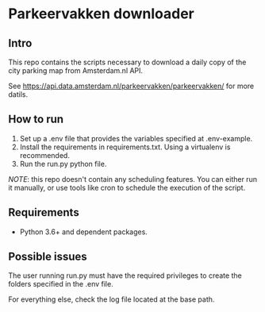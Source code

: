 # Parkeervakken downloader

## Intro

This repo contains the scripts necessary to download a daily copy of the city parking map from Amsterdam.nl API. 

See https://api.data.amsterdam.nl/parkeervakken/parkeervakken/ for more datils.

## How to run

1. Set up a .env file that provides the variables specified at .env-example.
2. Install the requirements in requirements.txt. Using a virtualenv is recommended.
3. Run the run.py python file.

*NOTE*: this repo doesn't contain any scheduling features. You can either run it manually, or use tools like cron to schedule the execution of the script.
## Requirements

*  Python 3.6+ and dependent packages.

## Possible issues

The user running run.py must have the required privileges to create the folders specified in the .env file.

For everything else, check the log file located at the base path.